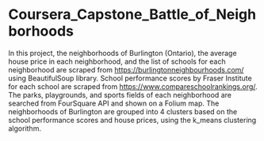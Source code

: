 # Coursera_Capstone_Battle_of_Neighborhoods
In this project, the neighborhoods of Burlington (Ontario), the average house price in each neighborhood, and the list of schools for each neighborhood are scraped from https://burlingtonneighbourhoods.com/ using BeautifulSoup library. School performance scores by Fraser Institute for each school are scraped from https://www.compareschoolrankings.org/. The parks, playgrounds, and sports fields of each neighborhood are searched from FourSquare API and shown on a Folium map. The neighborhoods of Burlington are grouped into 4 clusters based on the school performance scores and house prices, using the k_means clustering algorithm.
